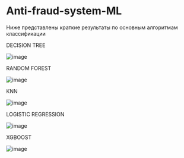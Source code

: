 # Anti-fraud-system-ML

Ниже представлены краткие результаты по основным алгоритмам классификации

DECISION TREE


![image](https://user-images.githubusercontent.com/105233284/227909015-eb538d5a-ae75-4c49-b617-e97222968925.png)


RANDOM FOREST 

![image](https://user-images.githubusercontent.com/105233284/227908741-5ade2e5c-9829-425d-ac36-177a040d7251.png)


KNN

![image](https://user-images.githubusercontent.com/105233284/233080487-dcdb762f-2afc-4a58-b140-5debb7279d9a.png)


LOGISTIC REGRESSION

![image](https://user-images.githubusercontent.com/105233284/227908912-114bcb7a-08ea-4211-acd1-e07eb3a7861a.png)


XGBOOST

![image](https://user-images.githubusercontent.com/105233284/229370600-b9ea64d8-fb77-47ee-8973-786bc87e3f40.png)
